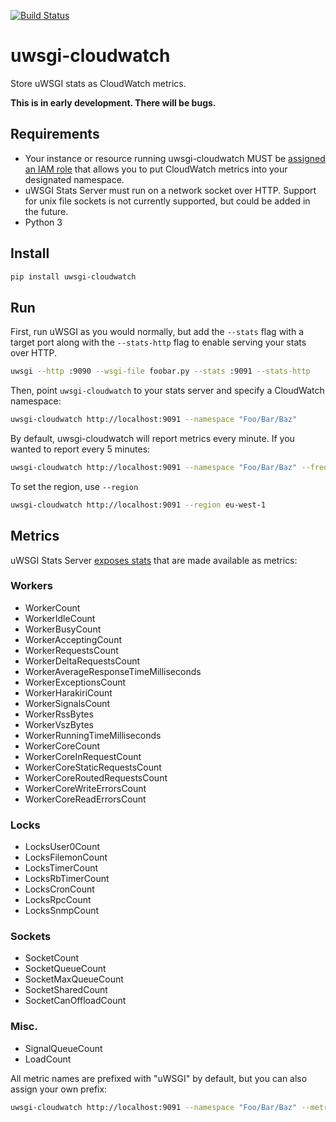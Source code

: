 [![Build Status](https://travis-ci.org/wdtinc/uwsgi-cloudwatch.svg?branch=master)](https://travis-ci.org/wdtinc/uwsgi-cloudwatch)

uwsgi-cloudwatch
================
Store uWSGI stats as CloudWatch metrics.

**This is in early development. There will be bugs.**

Requirements
------------
- Your instance or resource running uwsgi-cloudwatch MUST be [assigned an IAM role](http://docs.aws.amazon.com/AmazonCloudWatch/latest/monitoring/auth-and-access-control-cw.html) that allows you to put CloudWatch metrics into your designated namespace.
- uWSGI Stats Server must run on a network socket over HTTP. Support for unix file sockets is not currently supported, but could be added in the future.
- Python 3

Install
-------
```bash
pip install uwsgi-cloudwatch
```

Run
---
First, run uWSGI as you would normally, but add the `--stats` flag with a target port along with the `--stats-http` flag to enable serving your stats over HTTP.

```bash
uwsgi --http :9090 --wsgi-file foobar.py --stats :9091 --stats-http
```

Then, point `uwsgi-cloudwatch` to your stats server and specify a CloudWatch namespace:

```bash
uwsgi-cloudwatch http://localhost:9091 --namespace "Foo/Bar/Baz"
```

By default, uwsgi-cloudwatch will report metrics every minute. If you wanted to report every 5 minutes:

```bash
uwsgi-cloudwatch http://localhost:9091 --namespace "Foo/Bar/Baz" --frequency 300
```

To set the region, use `--region`
```bash
uwsgi-cloudwatch http://localhost:9091 --region eu-west-1
```

Metrics
-------
uWSGI Stats Server [exposes stats](http://uwsgi-docs.readthedocs.io/en/latest/StatsServer.html#the-uwsgi-stats-server) that are made available as metrics:

### Workers
- WorkerCount
- WorkerIdleCount
- WorkerBusyCount
- WorkerAcceptingCount
- WorkerRequestsCount
- WorkerDeltaRequestsCount
- WorkerAverageResponseTimeMilliseconds
- WorkerExceptionsCount
- WorkerHarakiriCount
- WorkerSignalsCount
- WorkerRssBytes
- WorkerVszBytes
- WorkerRunningTimeMilliseconds
- WorkerCoreCount
- WorkerCoreInRequestCount
- WorkerCoreStaticRequestsCount
- WorkerCoreRoutedRequestsCount
- WorkerCoreWriteErrorsCount
- WorkerCoreReadErrorsCount

### Locks
- LocksUser0Count
- LocksFilemonCount
- LocksTimerCount
- LocksRbTimerCount
- LocksCronCount
- LocksRpcCount
- LocksSnmpCount

### Sockets
- SocketCount
- SocketQueueCount
- SocketMaxQueueCount
- SocketSharedCount
- SocketCanOffloadCount

### Misc.
- SignalQueueCount
- LoadCount

All metric names are prefixed with "uWSGI" by default, but you can also assign your own prefix:

```bash
uwsgi-cloudwatch http://localhost:9091 --namespace "Foo/Bar/Baz" --metric-prefix "QuxCorge"
```
